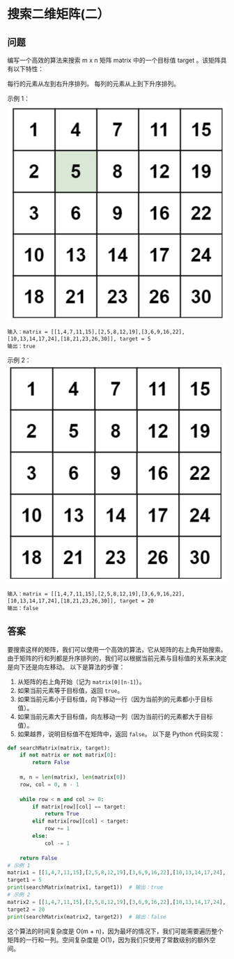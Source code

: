 # 搜索二维矩阵(二）
## 问题
编写一个高效的算法来搜索 m x n 矩阵 matrix 中的一个目标值 target 。该矩阵具有以下特性：

每行的元素从左到右升序排列。
每列的元素从上到下升序排列。


示例 1：
![F%i](pic/搜索二维矩阵21.png)
```
输入：matrix = [[1,4,7,11,15],[2,5,8,12,19],[3,6,9,16,22],[10,13,14,17,24],[18,21,23,26,30]], target = 5
输出：true
```
示例 2：
![F%i](pic/搜索二维矩阵22.png)
```
输入：matrix = [[1,4,7,11,15],[2,5,8,12,19],[3,6,9,16,22],[10,13,14,17,24],[18,21,23,26,30]], target = 20
输出：false
```
## 答案
要搜索这样的矩阵，我们可以使用一个高效的算法，它从矩阵的右上角开始搜索。由于矩阵的行和列都是升序排列的，我们可以根据当前元素与目标值的关系来决定是向下还是向左移动。
以下是算法的步骤：
1. 从矩阵的右上角开始（记为 `matrix[0][n-1]`）。
2. 如果当前元素等于目标值，返回 `true`。
3. 如果当前元素小于目标值，向下移动一行（因为当前列的元素都小于目标值）。
4. 如果当前元素大于目标值，向左移动一列（因为当前行的元素都大于目标值）。
5. 如果越界，说明目标值不在矩阵中，返回 `false`。
以下是 Python 代码实现：
```python
def searchMatrix(matrix, target):
    if not matrix or not matrix[0]:
        return False

    m, n = len(matrix), len(matrix[0])
    row, col = 0, n - 1

    while row < m and col >= 0:
        if matrix[row][col] == target:
            return True
        elif matrix[row][col] < target:
            row += 1
        else:
            col -= 1

    return False
# 示例 1
matrix1 = [[1,4,7,11,15],[2,5,8,12,19],[3,6,9,16,22],[10,13,14,17,24],[18,21,23,26,30]]
target1 = 5
print(searchMatrix(matrix1, target1))  # 输出：true
# 示例 2
matrix2 = [[1,4,7,11,15],[2,5,8,12,19],[3,6,9,16,22],[10,13,14,17,24],[18,21,23,26,30]]
target2 = 20
print(searchMatrix(matrix2, target2))  # 输出：false
```
这个算法的时间复杂度是 O(m + n)，因为最坏的情况下，我们可能需要遍历整个矩阵的一行和一列。空间复杂度是 O(1)，因为我们只使用了常数级别的额外空间。

